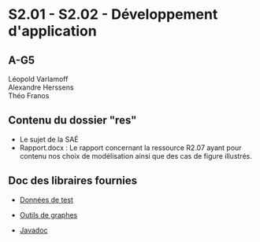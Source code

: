 # S2.01 - S2.02 - Développement d'application

## A-G5
Léopold Varlamoff  
Alexandre Herssens  
Théo Franos  

## Contenu du dossier "res"
  - Le sujet de la SAÉ  
  - Rapport.docx : Le rapport concernant la ressource R2.07 ayant pour contenu nos choix de modélisation ainsi que des cas de figure illustrés.

## Doc des libraires fournies
  - [Données de test](https://moodle.univ-lille.fr/pluginfile.php/2449761/mod_resource/content/2/doc/fr/ulille/but/sae2_02/donnees/DonneesPourTester.html)
  - [Outils de graphes](https://moodle.univ-lille.fr/pluginfile.php/2449761/mod_resource/content/2/doc/fr/ulille/but/sae2_02/graphes/package-summary.html)

  - [Javadoc](https://docs.oracle.com/javase/8/docs/api/index.html)
